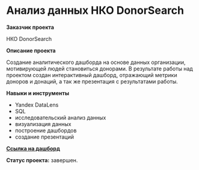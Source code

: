 # Анализ данных НКО DonorSearch

**Заказчик проекта**

НКО DonorSearch

**Описание проекта**

Создание аналитического дашборда на основе данных организации, мотивирующей людей становиться донорами. В результате работы над проектом создан интерактивный дашборд, отражающий метрики доноров и донаций, а так же презентация с результатами работы. 
 

**Навыки и инструменты**

- Yandex DataLens
- SQL
- исследовательский анализ данных
- визуализация данных
- построение дашбордов
- создание презентаций

**[Ссылка на дашборд](https://datalens.yandex.cloud/evzrp2nc7ziq1)**

**Статус проекта:** завершен.
